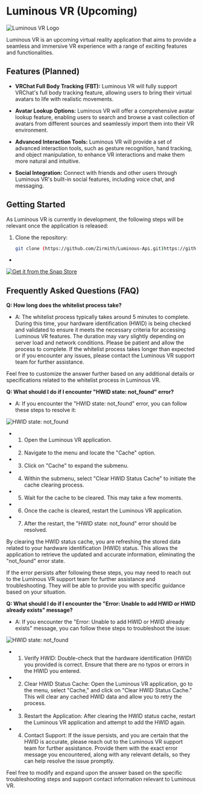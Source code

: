 # Luminous VR (Upcoming)

![Luminous VR Logo](logo.png)

Luminous VR is an upcoming virtual reality application that aims to provide a seamless and immersive VR experience with a range of exciting features and functionalities.

## Features (Planned)

- **VRChat Full Body Tracking (FBT):** Luminous VR will fully support VRChat's full body tracking feature, allowing users to bring their virtual avatars to life with realistic movements.

- **Avatar Lookup Options:** Luminous VR will offer a comprehensive avatar lookup feature, enabling users to search and browse a vast collection of avatars from different sources and seamlessly import them into their VR environment.

- **Advanced Interaction Tools:** Luminous VR will provide a set of advanced interaction tools, such as gesture recognition, hand tracking, and object manipulation, to enhance VR interactions and make them more natural and intuitive.

- **Social Integration:** Connect with friends and other users through Luminous VR's built-in social features, including voice chat, and messaging.

## Getting Started

As Luminous VR is currently in development, the following steps will be relevant once the application is released:

1. Clone the repository:

   ```bash
   git clone (https://github.com/Zirmith/Luminous-Api.git)https://github.com/Zirmith/Luminous-Api.git)


- 
[![Get it from the Snap Store](https://snapcraft.io/static/images/badges/en/snap-store-white.svg)](https://snapcraft.io/luminous-vr)



## Frequently Asked Questions (FAQ)


**Q: How long does the whitelist process take?**

- A: The whitelist process typically takes around 5 minutes to complete. During this time, your hardware identification (HWID) is being checked and validated to ensure it meets the necessary criteria for accessing Luminous VR features. The duration may vary slightly depending on server load and network conditions. Please be patient and allow the process to complete. If the whitelist process takes longer than expected or if you encounter any issues, please contact the Luminous VR support team for further assistance.

Feel free to customize the answer further based on any additional details or specifications related to the whitelist process in Luminous VR.


**Q: What should I do if I encounter "HWID state: not_found" error?**
- A: If you encounter the "HWID state: not_found" error, you can follow these steps to resolve it:

![HWID state: not_found](https://raw.githubusercontent.com/Zirmith/Luminous-Api/main/images/Screen%20Shot%202023-06-26%20at%207.37.47%20AM.png)

- 1. Open the Luminous VR application.
- 2. Navigate to the menu and locate the "Cache" option.
- 3. Click on "Cache" to expand the submenu.
- 4. Within the submenu, select "Clear HWID Status Cache" to initiate the cache clearing process.
- 5. Wait for the cache to be cleared. This may take a few moments.
- 6. Once the cache is cleared, restart the Luminous VR application.
- 7. After the restart, the "HWID state: not_found" error should be resolved.


By clearing the HWID status cache, you are refreshing the stored data related to your hardware identification (HWID) status. This allows the application to retrieve the updated and accurate information, eliminating the "not_found" error state.

If the error persists after following these steps, you may need to reach out to the Luminous VR support team for further assistance and troubleshooting. They will be able to provide you with specific guidance based on your situation.


**Q: What should I do if I encounter the "Error: Unable to add HWID or HWID already exists" message?**
- A: If you encounter the "Error: Unable to add HWID or HWID already exists" message, you can follow these steps to troubleshoot the issue:

![HWID state: not_found](https://raw.githubusercontent.com/Zirmith/Luminous-Api/main/images/Screen%20Shot%202023-06-26%20at%207.36.44%20AM.png)

- 1. Verify HWID: Double-check that the hardware identification (HWID) you provided is correct. Ensure that there are no typos or errors in the HWID you entered.

- 2. Clear HWID Status Cache: Open the Luminous VR application, go to the menu, select "Cache," and click on "Clear HWID Status Cache." This will clear any cached HWID data and allow you to retry the process.

- 3. Restart the Application: After clearing the HWID status cache, restart the Luminous VR application and attempt to add the HWID again.

- 4. Contact Support: If the issue persists, and you are certain that the HWID is accurate, please reach out to the Luminous VR support team for further assistance. Provide them with the exact error message you encountered, along with any relevant details, so they can help resolve the issue promptly.

Feel free to modify and expand upon the answer based on the specific troubleshooting steps and support contact information relevant to Luminous VR.


